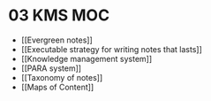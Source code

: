 # 03 KMS MOC
* [[Evergreen notes]]
* [[Executable strategy for writing notes that lasts]]
* [[Knowledge management system]]
* [[PARA system]]
* [[Taxonomy of notes]]
* [[Maps of Content]]

